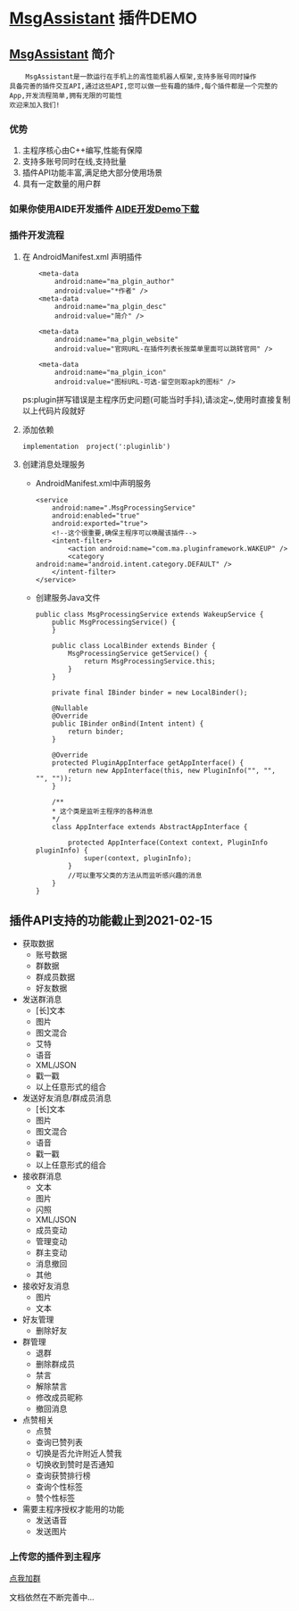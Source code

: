 # [MsgAssistant](http://portal.52bestsoft.com/) 插件DEMO

## [MsgAssistant](http://portal.52bestsoft.com/) 简介
        MsgAssistant是一款运行在手机上的高性能机器人框架,支持多账号同时操作
    具备完善的插件交互API,通过这些API,您可以做一些有趣的插件,每个插件都是一个完整的App,开发流程简单,拥有无限的可能性
    欢迎来加入我们!

### 优势

1. 主程序核心由C++编写,性能有保障
1. 支持多账号同时在线,支持批量
1. 插件API功能丰富,满足绝大部分使用场景
1. 具有一定数量的用户群

### 如果你使用AIDE开发插件 [AIDE开发Demo下载](https://gitee.com/GreyWolf007/MAPluginDemo/raw/master/MAPluginAIDEQuickStart.zip) 
    
### 插件开发流程
1. 在 AndroidManifest.xml 声明插件
    ```
        <meta-data
            android:name="ma_plgin_author"
            android:value="*作者" />
        <meta-data
            android:name="ma_plgin_desc"
            android:value="简介" />

        <meta-data
            android:name="ma_plgin_website"
            android:value="官网URL-在插件列表长按菜单里面可以跳转官网" />

        <meta-data
            android:name="ma_plgin_icon"
            android:value="图标URL-可选-留空则取apk的图标" />
    ```
    ps:plugin拼写错误是主程序历史问题(可能当时手抖),请淡定~,使用时直接复制以上代码片段就好

2. 添加依赖
    ```
    implementation  project(':pluginlib')
    ```
3. 创建消息处理服务

    + AndroidManifest.xml中声明服务
        ```
        <service
            android:name=".MsgProcessingService"
            android:enabled="true"
            android:exported="true">
            <!--这个很重要,确保主程序可以唤醒该插件-->
            <intent-filter>
                <action android:name="com.ma.pluginframework.WAKEUP" />
                <category android:name="android.intent.category.DEFAULT" />
            </intent-filter>
        </service>
        ```
    + 创建服务Java文件
        ```
        public class MsgProcessingService extends WakeupService {
            public MsgProcessingService() {
            }

            public class LocalBinder extends Binder {
                MsgProcessingService getService() {
                    return MsgProcessingService.this;
                }
            }

            private final IBinder binder = new LocalBinder();

            @Nullable
            @Override
            public IBinder onBind(Intent intent) {
                return binder;
            }

            @Override
            protected PluginAppInterface getAppInterface() {
                return new AppInterface(this, new PluginInfo("", "", "", ""));
            }

            /**
            * 这个类是监听主程序的各种消息
            */
            class AppInterface extends AbstractAppInterface {

                protected AppInterface(Context context, PluginInfo pluginInfo) {
                    super(context, pluginInfo);
                }
                //可以重写父类的方法从而监听感兴趣的消息
            }
        }
        ```


## 插件API支持的功能截止到2021-02-15

* 获取数据
    - 账号数据
    - 群数据
    - 群成员数据
    - 好友数据
* 发送群消息
    - [长]文本 
    - 图片 
    - 图文混合
    - 艾特 
    - 语音
    - XML/JSON
    - 戳一戳
    - 以上任意形式的组合
* 发送好友消息/群成员消息
    - [长]文本
    - 图片
    - 图文混合
    - 语音
    - 戳一戳
    - 以上任意形式的组合
* 接收群消息
    - 文本
    - 图片
    - 闪照
    - XML/JSON
    - 成员变动
    - 管理变动
    - 群主变动
    - 消息撤回
    - 其他
* 接收好友消息
    - 图片
    - 文本
* 好友管理
    - 删除好友
* 群管理
    - 退群
    - 删除群成员
    - 禁言
    - 解除禁言
    - 修改成员昵称
    - 撤回消息
* 点赞相关
    - 点赞
    - 查询已赞列表
    - 切换是否允许附近人赞我
    - 切换收到赞时是否通知
    - 查询获赞排行榜
    - 查询个性标签
    - 赞个性标签
* 需要主程序授权才能用的功能
    * 发送语音
    * 发送图片

### 上传您的插件到主程序
[点我加群](https://qm.qq.com/cgi-bin/qm/qr?k=3gtkZJEKCjYbTi6LjLXcmADPNxUINSnJ&jump_from=webapi)

文档依然在不断完善中...
